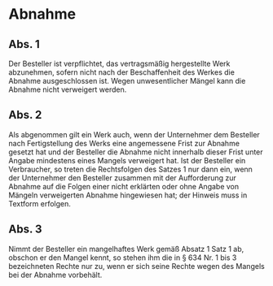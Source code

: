 # Abnahme



## Abs. 1

 Der Besteller ist verpflichtet, das vertragsmäßig hergestellte Werk abzunehmen, sofern nicht nach der Beschaffenheit des Werkes die Abnahme ausgeschlossen ist. Wegen unwesentlicher Mängel kann die Abnahme nicht verweigert werden.

## Abs. 2

 Als abgenommen gilt ein Werk auch, wenn der Unternehmer dem Besteller nach Fertigstellung des Werks eine angemessene Frist zur Abnahme gesetzt hat und der Besteller die Abnahme nicht innerhalb dieser Frist unter Angabe mindestens eines Mangels verweigert hat. Ist der Besteller ein Verbraucher, so treten die Rechtsfolgen des Satzes 1 nur dann ein, wenn der Unternehmer den Besteller zusammen mit der Aufforderung zur Abnahme auf die Folgen einer nicht erklärten oder ohne Angabe von Mängeln verweigerten Abnahme hingewiesen hat; der Hinweis muss in Textform erfolgen.

## Abs. 3

 Nimmt der Besteller ein mangelhaftes Werk gemäß Absatz 1 Satz 1 ab, obschon er den Mangel kennt, so stehen ihm die in § 634 Nr. 1 bis 3 bezeichneten Rechte nur zu, wenn er sich seine Rechte wegen des Mangels bei der Abnahme vorbehält. 

